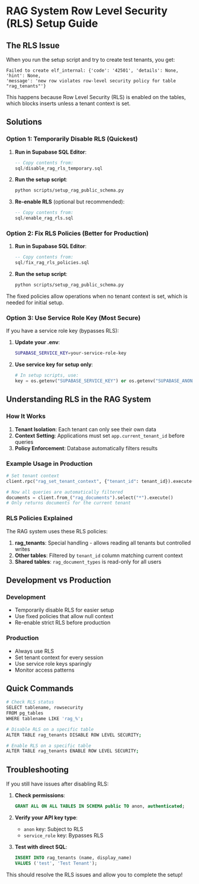 # RAG System Row Level Security (RLS) Setup Guide

## The RLS Issue

When you run the setup script and try to create test tenants, you get:
```
Failed to create elf_internal: {'code': '42501', 'details': None, 'hint': None, 
'message': 'new row violates row-level security policy for table "rag_tenants"'}
```

This happens because Row Level Security (RLS) is enabled on the tables, which blocks inserts unless a tenant context is set.

## Solutions

### Option 1: Temporarily Disable RLS (Quickest)

1. **Run in Supabase SQL Editor**:
   ```sql
   -- Copy contents from:
   sql/disable_rag_rls_temporary.sql
   ```

2. **Run the setup script**:
   ```bash
   python scripts/setup_rag_public_schema.py
   ```

3. **Re-enable RLS** (optional but recommended):
   ```sql
   -- Copy contents from:
   sql/enable_rag_rls.sql
   ```

### Option 2: Fix RLS Policies (Better for Production)

1. **Run in Supabase SQL Editor**:
   ```sql
   -- Copy contents from:
   sql/fix_rag_rls_policies.sql
   ```

2. **Run the setup script**:
   ```bash
   python scripts/setup_rag_public_schema.py
   ```

The fixed policies allow operations when no tenant context is set, which is needed for initial setup.

### Option 3: Use Service Role Key (Most Secure)

If you have a service role key (bypasses RLS):

1. **Update your .env**:
   ```bash
   SUPABASE_SERVICE_KEY=your-service-role-key
   ```

2. **Use service key for setup only**:
   ```python
   # In setup scripts, use:
   key = os.getenv("SUPABASE_SERVICE_KEY") or os.getenv("SUPABASE_ANON_KEY")
   ```

## Understanding RLS in the RAG System

### How It Works

1. **Tenant Isolation**: Each tenant can only see their own data
2. **Context Setting**: Applications must set `app.current_tenant_id` before queries
3. **Policy Enforcement**: Database automatically filters results

### Example Usage in Production

```python
# Set tenant context
client.rpc("rag_set_tenant_context", {"tenant_id": tenant_id}).execute()

# Now all queries are automatically filtered
documents = client.from_("rag_documents").select("*").execute()
# Only returns documents for the current tenant
```

### RLS Policies Explained

The RAG system uses these RLS policies:

1. **rag_tenants**: Special handling - allows reading all tenants but controlled writes
2. **Other tables**: Filtered by `tenant_id` column matching current context
3. **Shared tables**: `rag_document_types` is read-only for all users

## Development vs Production

### Development
- Temporarily disable RLS for easier setup
- Use fixed policies that allow null context
- Re-enable strict RLS before production

### Production
- Always use RLS
- Set tenant context for every session
- Use service role keys sparingly
- Monitor access patterns

## Quick Commands

```bash
# Check RLS status
SELECT tablename, rowsecurity 
FROM pg_tables 
WHERE tablename LIKE 'rag_%';

# Disable RLS on a specific table
ALTER TABLE rag_tenants DISABLE ROW LEVEL SECURITY;

# Enable RLS on a specific table
ALTER TABLE rag_tenants ENABLE ROW LEVEL SECURITY;
```

## Troubleshooting

If you still have issues after disabling RLS:

1. **Check permissions**:
   ```sql
   GRANT ALL ON ALL TABLES IN SCHEMA public TO anon, authenticated;
   ```

2. **Verify your API key type**:
   - `anon` key: Subject to RLS
   - `service_role` key: Bypasses RLS

3. **Test with direct SQL**:
   ```sql
   INSERT INTO rag_tenants (name, display_name) 
   VALUES ('test', 'Test Tenant');
   ```

This should resolve the RLS issues and allow you to complete the setup!